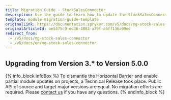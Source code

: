```yaml
---
title: Migration Guide - StockSalesConnector
description: Use the guide to learn how to update the StockSalesConnector module.
template: module-migration-guide-template
originalLink: https://documentation.spryker.com/v5/docs/mg-stock-sales-connector
originalArticleId: ae5475c9-ed36-4883-a79f-a6ff136a99ed
redirect_from:
  - /v5/docs/mg-stock-sales-connector
  - /v5/docs/en/mg-stock-sales-connector
---
```


## Upgrading from Version 3.* to Version 5.0.0

{% info_block infoBox %}
To dismantle the Horizontal Barrier and enable partial module updates on projects, a Technical Release took place. Public API of source and target major versions are equal. No migration efforts are required. Please [contact us](https://spryker.com/en/support/) if you have any questions.
{% endinfo_block %}
